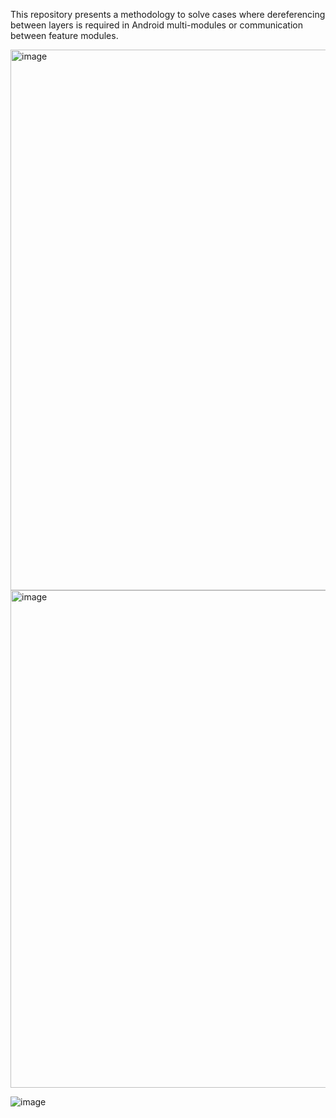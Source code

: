 This repository presents a methodology to solve cases where dereferencing between layers is required in Android multi-modules or communication between feature modules.

<img width="865" alt="image" src="https://github.com/sorikirisulong/android_multi_module_navigator/assets/103094210/32011761-b755-42cf-8f75-99701e1e1189">





<img width="796" alt="image" src="https://github.com/sorikirisulong/android_multi_module_navigator/assets/103094210/d7d4c946-0751-4b23-af1a-65dba9274b17">

![image](https://github.com/sorikirisulong/android_multi_module_navigator/assets/103094210/0536098d-6ee0-46ca-819a-976512d5acc7)
